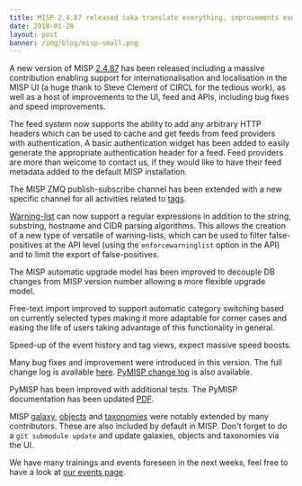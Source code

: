 ```yaml
---
title: MISP 2.4.87 released (aka translate everything, improvements everywhere and more)
date: 2018-01-28
layout: post
banner: /img/blog/misp-small.png
---
```


A new version of MISP [2.4.87](https://github.com/MISP/MISP/tree/v2.4.87) has been released including a massive contribution enabling support for internationalisation and localisation in the MISP UI (a huge thank to Steve Clement of CIRCL for the tedious work), as well as a host of improvements to the UI, feed and APIs, including bug fixes and speed improvements.

The feed system now supports the ability to add any arbitrary HTTP headers which can be used to cache and get feeds from feed providers with authentication. A basic authentication widget has been added to easily generate the appropriate
authentication header for a feed. Feed providers are more than welcome to contact us, if they would like to have their feed metadata added to the default MISP installation.

The MISP ZMQ publish-subscribe channel has been extended with a new specific channel for all activities related to [tags](/taxonomies.html).

[Warning-list](https://github.com/MISP/misp-warninglists) can now support a regular expressions in addition to the string, substring, hostname and CIDR parsing algorithms. This allows the creation of a new type of versatile of warning-lists, which can be used to filter false-positives at the API level (using the `enforcewarninglist` option in the API) and to limit the export of false-positives.

The MISP automatic upgrade model has been improved to decouple DB changes from MISP version number allowing a more flexible upgrade model.

Free-text import improved to support automatic category switching based on currently selected types making it more adaptable for corner cases and easing the life of users taking advantage of this functionality in general.

Speed-up of the event history and tag views, expect massive speed boosts.

Many bug fixes and improvement were introduced in this version. The full change log is available [here](https://www.misp.software/Changelog.txt). [PyMISP change log](https://www.misp.software/PyMISP-Changelog.txt) is also available.

PyMISP has been improved with additional tests. The PyMISP documentation has been updated [PDF](https://media.readthedocs.org/pdf/pymisp/latest/pymisp.pdf).

MISP [galaxy](/galaxy.pdf), [objects](/objects.pdf) and [taxonomies](/taxonomies.pdf) were notably extended by many contributors. These are also included by default in MISP. Don't forget to do a `git submodule update` and update galaxies, objects and taxonomies via the UI.

We have many trainings and events foreseen in the next weeks, feel free to have a look at [our events page](/events/).
